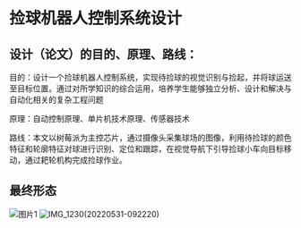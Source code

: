 # 捡球机器人控制系统设计

## 设计（论文）的目的、原理、路线：

目的：设计一个捡球机器人控制系统，实现待捡球的视觉识别与捡起，并将球运送至目标位置。通过对所学知识的综合运用，培养学生能够独立分析、设计和解决与自动化相关的复杂工程问题

原理：自动控制原理、单片机技术原理、传感器技术

路线：本文以树莓派为主控芯片，通过摄像头采集球场的图像，利用待捡球的颜色特征和轮廓特征对球进行识别、定位和跟踪，在视觉导航下引导捡球小车向目标移动，通过耙轮机构完成捡球作业。

## 最终形态
![图片1](https://user-images.githubusercontent.com/65287961/171074607-12210ff4-e7b2-481e-93ed-71b21a3282db.png)
![IMG_1230(20220531-092220)](https://user-images.githubusercontent.com/65287961/171074713-aa86f96d-b0d2-4c7f-a414-c89c13aa2706.JPG)

